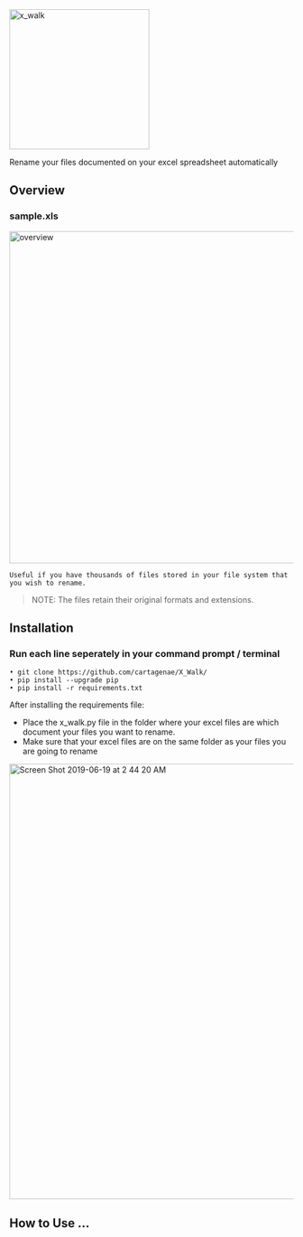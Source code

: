 <img width="248" alt="x_walk" src="https://user-images.githubusercontent.com/6395465/59654061-6551a380-9149-11e9-8e5e-6756ac522262.png">

Rename your files documented on your excel spreadsheet automatically

## Overview

### sample.xls
<img width="588" alt="overview" src="https://user-images.githubusercontent.com/6395465/59730659-1151c800-91f8-11e9-910e-7215c0173d2f.png">

```
Useful if you have thousands of files stored in your file system that you wish to rename.
```

> NOTE: The files retain their original formats and extensions.

## Installation

### Run each line seperately in your command prompt / terminal

```
• git clone https://github.com/cartagenae/X_Walk/
• pip install --upgrade pip
• pip install -r requirements.txt
```

After installing the requirements file:

* Place the x_walk.py file in the folder where your excel files are which document your files you want to rename.
* Make sure that your excel files are on the same folder as your files you are going to rename

<img width="771" alt="Screen Shot 2019-06-19 at 2 44 20 AM" src="https://user-images.githubusercontent.com/6395465/59755888-901d2400-923d-11e9-82e9-5d0371eae5bd.png">

## How to Use ...

